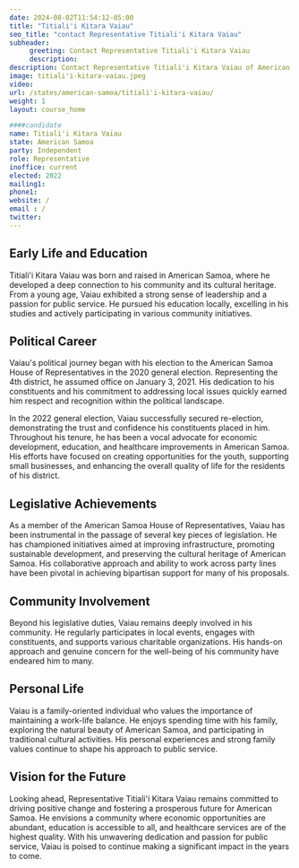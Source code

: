 ```yaml
---
date: 2024-08-02T11:54:12-05:00
title: "Titiali'i Kitara Vaiau"
seo_title: "contact Representative Titiali'i Kitara Vaiau"
subheader:
     greeting: Contact Representative Titiali'i Kitara Vaiau
     description: 
description: Contact Representative Titiali'i Kitara Vaiau of American Samoa. Contact information for Titiali'i Kitara Vaiau includes email address, phone number, and mailing address.
image: titiali'i-kitara-vaiau.jpeg
video:
url: /states/american-samoa/titiali'i-kitara-vaiau/
weight: 1
layout: course_home

####candidate
name: Titiali'i Kitara Vaiau
state: American Samoa
party: Independent
role: Representative
inoffice: current
elected: 2022
mailing1: 
phone1: 
website: /
email : /
twitter: 
---
```

## Early Life and Education
Titiali'i Kitara Vaiau was born and raised in American Samoa, where he developed a deep connection to his community and its cultural heritage. From a young age, Vaiau exhibited a strong sense of leadership and a passion for public service. He pursued his education locally, excelling in his studies and actively participating in various community initiatives.

## Political Career
Vaiau's political journey began with his election to the American Samoa House of Representatives in the 2020 general election. Representing the 4th district, he assumed office on January 3, 2021. His dedication to his constituents and his commitment to addressing local issues quickly earned him respect and recognition within the political landscape.

In the 2022 general election, Vaiau successfully secured re-election, demonstrating the trust and confidence his constituents placed in him. Throughout his tenure, he has been a vocal advocate for economic development, education, and healthcare improvements in American Samoa. His efforts have focused on creating opportunities for the youth, supporting small businesses, and enhancing the overall quality of life for the residents of his district.

## Legislative Achievements
As a member of the American Samoa House of Representatives, Vaiau has been instrumental in the passage of several key pieces of legislation. He has championed initiatives aimed at improving infrastructure, promoting sustainable development, and preserving the cultural heritage of American Samoa. His collaborative approach and ability to work across party lines have been pivotal in achieving bipartisan support for many of his proposals.

## Community Involvement
Beyond his legislative duties, Vaiau remains deeply involved in his community. He regularly participates in local events, engages with constituents, and supports various charitable organizations. His hands-on approach and genuine concern for the well-being of his community have endeared him to many.

## Personal Life
Vaiau is a family-oriented individual who values the importance of maintaining a work-life balance. He enjoys spending time with his family, exploring the natural beauty of American Samoa, and participating in traditional cultural activities. His personal experiences and strong family values continue to shape his approach to public service.

## Vision for the Future
Looking ahead, Representative Titiali'i Kitara Vaiau remains committed to driving positive change and fostering a prosperous future for American Samoa. He envisions a community where economic opportunities are abundant, education is accessible to all, and healthcare services are of the highest quality. With his unwavering dedication and passion for public service, Vaiau is poised to continue making a significant impact in the years to come.

